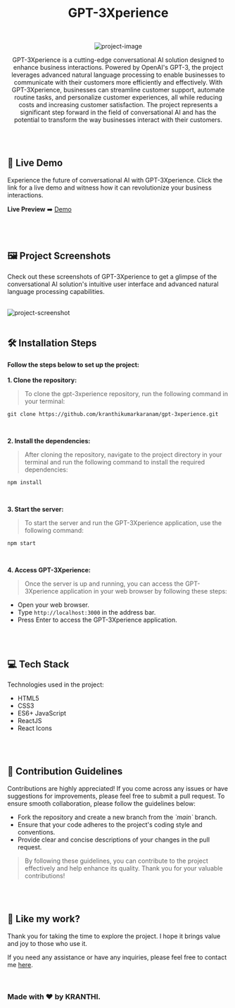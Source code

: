 <h1 align="center" id="title">GPT-3Xperience</h1>

<br>

<p align="center"><img src="https://socialify.git.ci/kranthikumarkaranam/gpt-3xperience/image?description=1&amp;font=Raleway&amp;logo=https%3A%2F%2Fraw.githubusercontent.com%2Fkranthikumarkaranam%2Fgpt-3xperience%2F74503fd3cfe3d53eaaea549964acede0353fdd5b%2Fsrc%2Fassets%2Flogo.svg&amp;name=1&amp;owner=1&amp;pattern=Signal&amp;theme=Auto" alt="project-image"></p>

<p align="center" id="description" >GPT-3Xperience is a cutting-edge conversational AI solution designed to enhance business interactions. Powered by OpenAI's GPT-3, the project leverages advanced natural language processing to enable businesses to communicate with their customers more efficiently and effectively. With GPT-3Xperience, businesses can streamline customer support, automate routine tasks, and personalize customer experiences, all while reducing costs and increasing customer satisfaction. The project represents a significant step forward in the field of conversational AI and has the potential to transform the way businesses interact with their customers.</p>

<br>
<br>

<h2>🚀 Live Demo</h2>

<p>Experience the future of conversational AI with GPT-3Xperience. Click the link for a live demo and witness how it can revolutionize your business interactions.</p>

**Live Preview** ➡️ [Demo](https://gpt3xperience-kranthi.netlify.app/)

<br>
<br>

<h2>🖼️ Project Screenshots</h2>

<p>Check out these screenshots of GPT-3Xperience to get a glimpse of the conversational AI solution's intuitive user interface and advanced natural language processing capabilities.</p>

<br>

<img src="https://raw.githubusercontent.com/kranthikumarkaranam/gpt-3xperience/main/GPT-3Xperience.png" alt="project-screenshot" width="auto" height="auto">
  
<br>
<br>


<h2>🛠️ Installation Steps</h2>
<h4>Follow the steps below to set up the project:</h4>

<p style="font-weight: bold;">1. Clone the repository:</p>

> To clone the gpt-3xperience repository, run the following command in your terminal:

```
git clone https://github.com/kranthikumarkaranam/gpt-3xperience.git
```

<br>

<p style="font-weight: bold;">2. Install the dependencies:</p>

> After cloning the repository, navigate to the project directory in your terminal and run the following command to install the required dependencies:

```
npm install
```

<br>

<p style="font-weight: bold;">3. Start the server:</p>

> To start the server and run the GPT-3Xperience application, use the following command:


```
npm start
```

<br>

<p style="font-weight: bold;">4. Access GPT-3Xperience:</p>

> Once the server is up and running, you can access the GPT-3Xperience application in your web browser by following these steps:

* Open your web browser.
* Type `http://localhost:3000` in the address bar.
* Press Enter to access the GPT-3Xperience application.

<br>
<br>


<h2>💻 Tech Stack</h2>

Technologies used in the project:

* HTML5
* CSS3
* ES6+ JavaScript
* ReactJS
* React Icons

<br>
<br>

<h2>🍰 Contribution Guidelines</h2>

Contributions are highly appreciated! If you come across any issues or have suggestions for improvements, please feel free to submit a pull request. To ensure smooth collaboration, please follow the guidelines below:

* Fork the repository and create a new branch from the _\`main\`_ branch.
* Ensure that your code adheres to the project's coding style and conventions.
* Provide clear and concise descriptions of your changes in the pull request.

> By following these guidelines, you can contribute to the project effectively and help enhance its quality. Thank you for your valuable contributions!

<br>
<br>

<h2>💖 Like my work?</h2>

<P>Thank you for taking the time to explore the project. I hope it brings value and joy to those who use it.</P>

<p>If you need any assistance or have any inquiries, please feel free to contact me <a href="mailto:2019271@iiitdmj.ac.in" target="_blank" rel="noopener noreferrer">here</a>.</p>

<br>

<h3>Made with ❤️ by KRANTHI.</h3>

<br>
